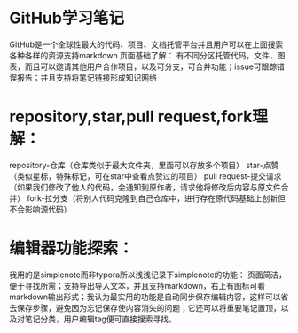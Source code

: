 **GitHub学习笔记**
==============
GitHub是一个全球性最大的代码、项目、文档托管平台并且用户可以在上面搜索各种各样的资源支持markdown
页面基础了解：
有不同分区托管代码，文件，图表，而且可以邀请其他用户合作项目，以及可分支，可合并功能；issue可跟踪错误报告；并且支持将笔记链接形成知识网络

repository,star,pull request,fork理解：
=========================
repository-仓库（仓库类似于最大文件夹，里面可以存放多个项目）
star-点赞（类似星标，特殊标记，可在star中查看点赞过的项目）
pull request-提交请求（如果我们修改了他人的代码，会通知到原作者，请求他将修改后内容与原文件合并）
fork-拉分支（将别人代码克隆到自己仓库中，进行存在原代码基础上创新但不会影响源代码）

编辑器功能探索：
===========
我用的是simplenote而非typora所以浅浅记录下simplenote的功能：
页面简洁，便于寻找所需；支持导出导入文本，并且支持markdown，右上有图标可看markdown输出形式；我认为最实用的功能是自动同步保存编辑内容，这样可以省去保存步骤，避免因为忘记保存使内容消失的问题；它还可以将重要笔记置顶，以及对笔记分类，用户编辑tag便可直接搜索寻找。